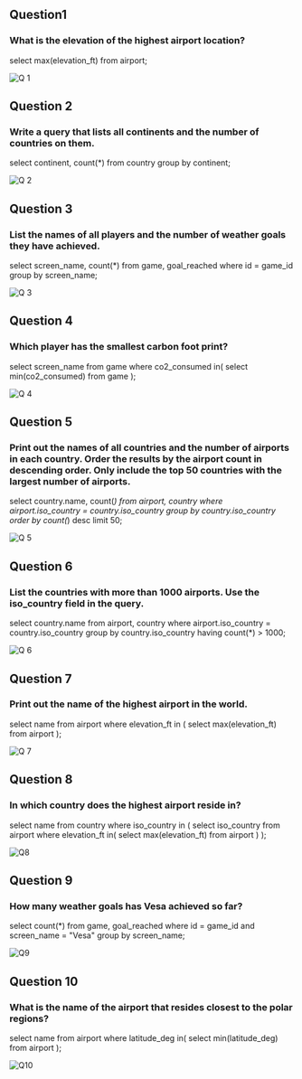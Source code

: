## Question1
### What is the elevation of the highest airport location?
select max(elevation_ft)
from airport;

![Q 1](https://github.com/user-attachments/assets/92f414a0-a0fe-491b-97ca-a3f276f86361)


## Question 2
### Write a query that lists all continents and the number of countries on them.
select continent, count(*)
from country
group by continent;

![Q 2](https://github.com/user-attachments/assets/fad2a972-70f1-4bef-b356-f99e7c2df33b)


## Question 3
### List the names of all players and the number of weather goals they have achieved.
select screen_name, count(*)
from game, goal_reached
where id = game_id
group by screen_name;

![Q 3](https://github.com/user-attachments/assets/32e1ed60-887d-437c-ad23-0945afd53b7c)


## Question 4
### Which player has the smallest carbon foot print?
select screen_name
from game
where co2_consumed in(
select min(co2_consumed)
from game
);

![Q 4](https://github.com/user-attachments/assets/75be9836-d9fc-4f72-be90-eb7a7af63654)


## Question 5
### Print out the names of all countries and the number of airports in each country. Order the results by the airport count in descending order. Only include the top 50 countries with the largest number of airports.
select country.name, count(*)
from airport, country
where airport.iso_country = country.iso_country
group by country.iso_country
order by count(*) desc
limit 50;

![Q 5](https://github.com/user-attachments/assets/8b059792-75d9-4fb7-a43e-1cb45d70abcc)


## Question 6
### List the countries with more than 1000 airports. Use the iso_country field in the query.
select country.name
from airport, country
where airport.iso_country = country.iso_country
group by country.iso_country
having count(*) > 1000;

![Q 6](https://github.com/user-attachments/assets/8020024b-4a7d-43e0-b522-a6a6467903eb)


## Question 7
### Print out the name of the highest airport in the world.
select name
from airport
where elevation_ft in (
select max(elevation_ft)
from airport
);

![Q 7](https://github.com/user-attachments/assets/4455fdbe-364f-4ea4-a199-599283b582aa)


## Question 8
### In which country does the highest airport reside in?
select name
from country
where iso_country in (
select iso_country
from airport
where elevation_ft in(
select max(elevation_ft)
from airport
)
);

![Q8](https://github.com/user-attachments/assets/77c7985a-de85-477f-b436-cf9fabe1fd04)

## Question 9
### How many weather goals has Vesa achieved so far?
select count(*)
from game, goal_reached
where id = game_id and screen_name = "Vesa"
group by screen_name;

![Q9](https://github.com/user-attachments/assets/0a204e05-5e72-4ddb-93d1-1d1f486aea02)

## Question 10
### What is the name of the airport that resides closest to the polar regions?
select name
from airport
where latitude_deg in(
select min(latitude_deg)
from airport
);

![Q10](https://github.com/user-attachments/assets/4aa03bf5-ac07-4bfe-ae36-ea08aeaf5a0e)
